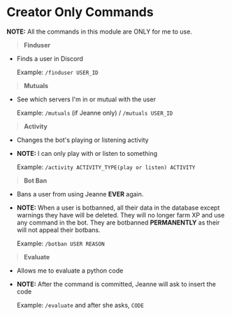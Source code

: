 # Creator Only Commands

**NOTE:** All the commands in this module are ONLY for me to use.

>**Finduser**

* Finds a user in Discord

    Example: `/finduser USER_ID`

>**Mutuals**

* See which servers I'm in or mutual with the user

    Example: `/mutuals` (if Jeanne only) / `/mutuals USER_ID`

>**Activity**

* Changes the bot's playing or listening activity
* **NOTE:** I can only play with or listen to something

    Example: `/activity ACTIVITY_TYPE(play or listen) ACTIVITY`

>**Bot Ban**

* Bans a user from using Jeanne **EVER** again.
* **NOTE:** When a user is botbanned, all their data in the database except warnings they have will be deleted. They will no longer farm XP and use any command in the bot. They are botbanned **PERMANENTLY** as their will not appeal their botbans.

    Example: `/botban USER REASON`

>**Evaluate**

* Allows me to evaluate a python code
* **NOTE:** After the command is committed, Jeanne will ask to insert the code

    Example: `/evaluate` and after she asks, `CODE`
